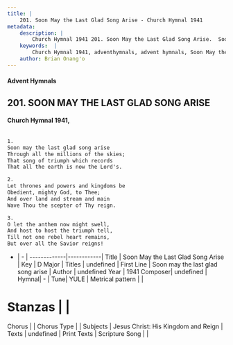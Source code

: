 ```yaml
---
title: |
    201. Soon May the Last Glad Song Arise - Church Hymnal 1941
metadata:
    description: |
        Church Hymnal 1941 201. Soon May the Last Glad Song Arise.  Soon may the last glad song arise  Through all the millions of the skies;  That song of triumph which records  That all the earth is now the Lord's.  
    keywords:  |
        Church Hymnal 1941, adventhymnals, advent hymnals, Soon May the Last Glad Song Arise, Soon may the last glad song arise. 
    author: Brian Onang'o
---
```


#### Advent Hymnals
## 201. SOON MAY THE LAST GLAD SONG ARISE
####  Church Hymnal 1941,

```txt

1.
Soon may the last glad song arise 
Through all the millions of the skies; 
That song of triumph which records 
That all the earth is now the Lord's. 

2.
Let thrones and powers and kingdoms be 
Obedient, mighty God, to Thee; 
And over land and stream and main 
Wave Thou the scepter of Thy reign. 

3.
O let the anthem now might swell, 
And host to host the triumph tell, 
Till not one rebel heart remains, 
But over all the Savior reigns!


```

- |   -  |
-------------|------------|
Title | Soon May the Last Glad Song Arise |
Key | D Major |
Titles | undefined |
First Line | Soon may the last glad song arise |
Author | undefined
Year | 1941
Composer| undefined |
Hymnal|  - |
Tune| YULE |
Metrical pattern | |
# Stanzas |  |
Chorus |  |
Chorus Type |  |
Subjects | Jesus Christ: His Kingdom and Reign |
Texts | undefined |
Print Texts | 
Scripture Song |  |
    
